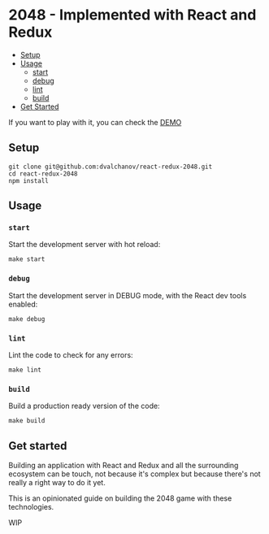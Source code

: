 # 2048 - Implemented with React and Redux

* [Setup](#setup)
* [Usage](#usage)
  * [start](#start)
  * [debug](#debug)
  * [lint](#lint)
  * [build](#build)
* [Get Started](#get-started)

If you want to play with it, you can check the [DEMO](http://dvalchanov.github.io/react-redux-2048/)

## Setup

```
git clone git@github.com:dvalchanov/react-redux-2048.git
cd react-redux-2048
npm install
```


## Usage

### `start`
Start the development server with hot reload:
```
make start
```

### `debug`
Start the development server in DEBUG mode, with the React dev tools enabled:
```
make debug
```

### `lint`
Lint the code to check for any errors:
```
make lint
```

### `build`
Build a production ready version of the code:
```
make build
```

## Get started

Building an application with React and Redux and all the surrounding ecosystem
can be touch, not because it's complex but because there's not really a right
way to do it yet.

This is an opinionated guide on building the 2048 game with these technologies.


WIP
